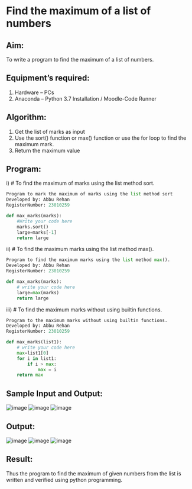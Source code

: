 # Find the maximum of a list of numbers
## Aim:
To write a program to find the maximum of a list of numbers.
## Equipment’s required:
1.	Hardware – PCs
2.	Anaconda – Python 3.7 Installation / Moodle-Code Runner
## Algorithm:
1.	Get the list of marks as input
2.	Use the sort() function or max() function or use the for loop to find the maximum mark.
3.	Return the maximum value
## Program:

i)	# To find the maximum of marks using the list method sort.
```Python
Program to mark the maximum of marks using the list method sort
Developed by: Abbu Rehan
RegisterNumber: 23010259

def max_marks(marks):
    #Write your code here
    marks.sort()
    large=marks[-1]
    return large
```

ii)	# To find the maximum marks using the list method max().
```Python
Program to find the maximum marks using the list method max().
Developed by: Abbu Rehan
RegisterNumber: 23010259

def max_marks(marks):
    # write your code here
    large=max(marks)
    return large
```

iii) # To find the maximum marks without using builtin functions.
```Python
Program to the maximum marks without using builtin functions.
Developed by: Abbu Rehan
RegisterNumber: 23010259

def max_marks(list1):
    # write your code here
    max=list1[0]
    for i in list1:
        if i > max:
            max = i
    return max       
```
## Sample Input and Output:
![image](https://github.com/Abburehan/FindMaximum/assets/138849336/e957c6e8-1c64-4b14-855c-d11ce6bc0bf4)
![image](https://github.com/Abburehan/FindMaximum/assets/138849336/e57442a4-44e2-49d6-911b-77f3d7c2b0a0)
![image](https://github.com/Abburehan/FindMaximum/assets/138849336/d6dc39db-d399-41f0-b006-faedaa965a0b)
## Output:
![image](https://github.com/Abburehan/FindMaximum/assets/138849336/0cf58b9e-f481-4901-906a-fba21a8243f9)
![image](https://github.com/Abburehan/FindMaximum/assets/138849336/1c7434bc-6a37-4c5c-a4b5-85d0ad2b683d)
![image](https://github.com/Abburehan/FindMaximum/assets/138849336/2ec9771d-6510-4d78-a6e5-fd9e55238ab8)
## Result:
Thus the program to find the maximum of given numbers from the list is written and verified using python programming.
